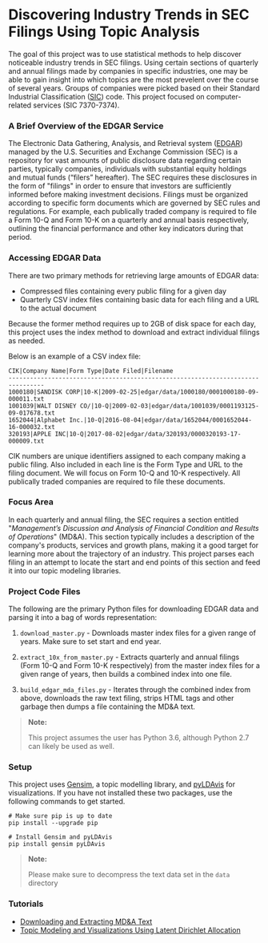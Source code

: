 
# Discovering Industry Trends in SEC Filings Using Topic Analysis 

The goal of this project was to use statistical methods to help discover noticeable industry trends in SEC filings. Using certain sections of quarterly and annual filings made by companies in specific industries, one may be able to gain insight into which topics are the most prevelent over the course of several years. Groups of companies were picked based on their Standard Industrial Classification ([SIC](https://en.wikipedia.org/wiki/Standard_Industrial_Classification)) code. This project focused on computer-related services (SIC 7370-7374).

### A Brief Overview of the EDGAR Service

The Electronic Data Gathering, Analysis, and Retrieval system ([EDGAR](https://www.sec.gov/oiea/Article/edgarguide.html)) managed by the U.S. Securities and Exchange Commission (SEC) is a repository for vast amounts of public disclosure data regarding certain parties, typically companies, individuals with substantial equity holdings and mutual funds (“filers” hereafter). The SEC requires these disclosures in the form of "filings" in order to ensure that investors are sufficiently informed before making investment decisions. Filings must be organized according to specific form documents which are governed by SEC rules and regulations. For example, each publically traded company is required to file a Form 10-Q and Form 10-K on a quarterly and annual basis respectively, outlining the financial performance and other key indicators during that period.

### Accessing EDGAR Data

There are two primary methods for retrieving large amounts of EDGAR data:

- Compressed files containing every public filing for a given day
- Quarterly CSV index files containing basic data for each filing and a URL to the actual document

Because the former method requires up to 2GB of disk space for each day, this project uses the index method to download and extract individual filings as needed.

Below is an example of a CSV index file:

```
CIK|Company Name|Form Type|Date Filed|Filename
--------------------------------------------------------------------------------
1000180|SANDISK CORP|10-K|2009-02-25|edgar/data/1000180/0001000180-09-000011.txt
1001039|WALT DISNEY CO/|10-Q|2009-02-03|edgar/data/1001039/0001193125-09-017678.txt
1652044|Alphabet Inc.|10-Q|2016-08-04|edgar/data/1652044/0001652044-16-000032.txt
320193|APPLE INC|10-Q|2017-08-02|edgar/data/320193/0000320193-17-000009.txt
```

CIK numbers are unique identifiers assigned to each company making a public filing. Also included in each line is the Form Type and URL to the filing document. We will focus on Form 10-Q and 10-K respectively. All publically traded companies are required to file these documents. 

### Focus Area

In each quarterly and annual filing, the SEC requires a section entitled "_Management’s Discussion and Analysis of Financial Condition and Results of Operations_" (MD&A). This section typically includes a description of the company's products, services and growth plans, making it a good target for learning more about the trajectory of an industry. This project parses each filing in an attempt to locate the start and end points of this section and feed it into our topic modeling libraries.

### Project Code Files

The following are the primary Python files for downloading EDGAR data and parsing it into a bag of words representation:

1. ```download_master.py``` - Downloads master index files for a given range of years. Make sure to set start and end year.

2. ```extract_10x_from_master.py``` - Extracts quarterly and annual filings (Form 10-Q and Form 10-K respectively) from the master index files for a given range of years, then builds a combined index into one file.

3. ```build_edgar_mda_files.py``` -  Iterates through the combined index from above, downloads the raw text filing, strips HTML tags and other garbage then dumps a file containing the MD&A text.

> **Note:**
>
> This project assumes the user has Python 3.6, although Python 2.7 can likely be used as well.

### Setup

This project uses [Gensim](https://radimrehurek.com/gensim/), a topic modelling library, and [pyLDAvis](https://github.com/bmabey/pyLDAvis) for visualizations. If you have not installed these two packages, use the following commands to get started.

```
# Make sure pip is up to date
pip install --upgrade pip

# Install Gensim and pyLDAvis
pip install gensim pyLDAvis
```

> **Note:**
>
> Please make sure to decompress the text data set in the ```data``` directory

### Tutorials

- [Downloading and Extracting MD&A Text](Downloading_and_Extracting_MDA_Text.ipynb)
- [Topic Modeling and Visualizations Using Latent Dirichlet Allocation](Visualizations.ipynb)
